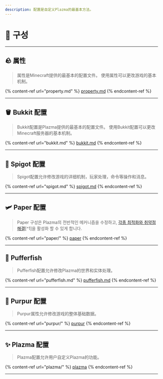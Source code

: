 ```yaml
---
description: 配置是自定义Plazma的最基本方法。
---
```


# 🧾 구성

***

## 🪨 属性 <a href="#id-1" id="id-1"></a>

> 属性是Minecraft提供的最基本的配置文件。 使用属性可以更改游戏的基本机制。

{% content-ref url="property.md" %}
[property.md](property.md)
{% endcontent-ref %}

***

## 🪣 Bukkit 配置 <a href="#id-2" id="id-2"></a>

> Bukkit配置是Plazma提供的最基本的配置文件。 使用Bukkit配置可以更改Minecraft服务器的基本机制。

{% content-ref url="bukkit.md" %}
[bukkit.md](bukkit.md)
{% endcontent-ref %}

***

## 🚰 Spigot 配置 <a href="#id-3" id="id-3"></a>

> Spigot配置允许修改游戏的详细机制，玩家处理，命令等操作和消息。

{% content-ref url="spigot.md" %}
[spigot.md](spigot.md)
{% endcontent-ref %}

***

## 🛩️ Paper 配置 <a href="#id-4" id="id-4"></a>

> Paper 구성은 Plazma의 전반적인 메커니즘을 수정하고, [각종 최적화와 취약점 해결](./#user-content-fn-1)\[^1]을 활성화 할 수 있게 합니다.

{% content-ref url="paper/" %}
[paper](paper/)
{% endcontent-ref %}

***

## 🐡 Pufferfish <a href="#id-6" id="id-6"></a>

> Pufferfish配置允许修改Plazma的世界和实体处理。

{% content-ref url="pufferfish.md" %}
[pufferfish.md](pufferfish.md)
{% endcontent-ref %}

***

## 🦑 Purpur 配置 <a href="#id-7" id="id-7"></a>

> Purpur属性允许修改游戏的整体基础数据。

{% content-ref url="purpur/" %}
[purpur](purpur/)
{% endcontent-ref %}

***

## ✨ Plazma 配置 <a href="#id-8" id="id-8"></a>

> Plazma配置允许用户自定义Plazma的功能。

{% content-ref url="plazma/" %}
[plazma](plazma/)
{% endcontent-ref %}

***
